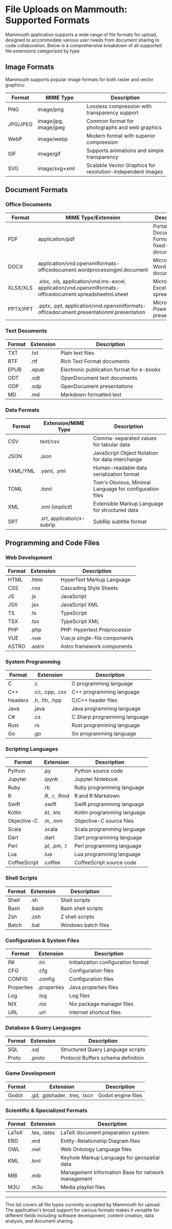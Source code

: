 # File Uploads on Mammouth: Supported Formats

Mammouth application supports a wide range of file formats for upload, designed to accommodate various user needs from document sharing to code collaboration. Below is a comprehensive breakdown of all supported file extensions categorized by type.

## Image Formats

Mammouth supports popular image formats for both raster and vector graphics:

| Format | MIME Type | Description |
|--------|-----------|-------------|
| PNG | image/png | Lossless compression with transparency support |
| JPG/JPEG | image/jpg, image/jpeg | Common format for photographs and web graphics |
| WebP | image/webp | Modern format with superior compression |
| GIF | image/gif | Supports animations and simple transparency |
| SVG | image/svg+xml | Scalable Vector Graphics for resolution-independent images |

## Document Formats

### Office Documents

| Format | MIME Type/Extension | Description |
|--------|-----------|-------------|
| PDF | application/pdf | Portable Document Format for fixed-layout documents |
| DOCX | application/vnd.openxmlformats-officedocument.wordprocessingml.document | Microsoft Word documents |
| XLSX/XLS | .xlsx, .xls, application/vnd.ms-excel, application/vnd.openxmlformats-officedocument.spreadsheetml.sheet | Microsoft Excel spreadsheets |
| PPTX/PPT | .pptx, .ppt, application/vnd.openxmlformats-officedocument.presentationml.presentation | Microsoft PowerPoint presentations |

### Text Documents

| Format | Extension | Description |
|--------|-----------|-------------|
| TXT | .txt | Plain text files |
| RTF | .rtf | Rich Text Format documents |
| EPUB | .epub | Electronic publication format for e-books |
| ODT | .odt | OpenDocument text documents |
| ODP | .odp | OpenDocument presentations |
| MD | .md | Markdown formatted text |

### Data Formats

| Format | Extension/MIME Type | Description |
|--------|-----------|-------------|
| CSV | text/csv | Comma-separated values for tabular data |
| JSON | .json | JavaScript Object Notation for data interchange |
| YAML/YML | .yaml, .yml | Human-readable data serialization format |
| TOML | .toml | Tom's Obvious, Minimal Language for configuration files |
| XML | .xml (implicit) | Extensible Markup Language for structured data |
| SRT | .srt, application/x-subrip | SubRip subtitle format |

## Programming and Code Files

### Web Development

| Format | Extension | Description |
|--------|-----------|-------------|
| HTML | .html | HyperText Markup Language |
| CSS | .css | Cascading Style Sheets |
| JS | .js | JavaScript |
| JSX | .jsx | JavaScript XML |
| TS | .ts | TypeScript |
| TSX | .tsx | TypeScript XML |
| PHP | .php | PHP: Hypertext Preprocessor |
| VUE | .vue | Vue.js single-file components |
| ASTRO | .astro | Astro framework components |

### System Programming

| Format | Extension | Description |
|--------|-----------|-------------|
| C | .c | C programming language |
| C++ | .cc, .cpp, .cxx | C++ programming language |
| Headers | .h, .hh, .hpp | C/C++ header files |
| Java | .java | Java programming language |
| C# | .cs | C Sharp programming language |
| Rust | .rs | Rust programming language |
| Go | .go | Go programming language |

### Scripting Languages

| Format | Extension | Description |
|--------|-----------|-------------|
| Python | .py | Python source code |
| Jupyter | .ipynb | Jupyter Notebook |
| Ruby | .rb | Ruby programming language |
| R | .R, .r, .Rmd | R and R Markdown |
| Swift | .swift | Swift programming language |
| Kotlin | .kt, .kts | Kotlin programming language |
| Objective-C | .m, .mm | Objective-C source files |
| Scala | .scala | Scala programming language |
| Dart | .dart | Dart programming language |
| Perl | .pl, .pm, .t | Perl programming language |
| Lua | .lua | Lua programming language |
| CoffeeScript | .coffee | CoffeeScript source code |

### Shell Scripts

| Format | Extension | Description |
|--------|-----------|-------------|
| Shell | .sh | Shell scripts |
| Bash | .bash | Bash shell scripts |
| Zsh | .zsh | Z shell scripts |
| Batch | .bat | Windows batch files |

### Configuration & System Files

| Format | Extension | Description |
|--------|-----------|-------------|
| INI | .ini | Initialization configuration format |
| CFG | .cfg | Configuration files |
| CONFIG | .config | Configuration files |
| Properties | .properties | Java properties files |
| Log | .log | Log files |
| NIX | .nix | Nix package manager files |
| URL | .url | Internet shortcut files |

### Database & Query Languages

| Format | Extension | Description |
|--------|-----------|-------------|
| SQL | .sql | Structured Query Language scripts |
| Proto | .proto | Protocol Buffers schema definition |

### Game Development

| Format | Extension | Description |
|--------|-----------|-------------|
| Godot | .gd, .gdshader, .tres, .tscn | Godot engine files |

### Scientific & Specialized Formats

| Format | Extension | Description |
|--------|-----------|-------------|
| LaTeX | .tex, .latex | LaTeX document preparation system |
| ERD | .erd | Entity-Relationship Diagram files |
| OWL | .owl | Web Ontology Language files |
| KML | .kml | Keyhole Markup Language for geospatial data |
| MIB | .mib | Management Information Base for network management |
| M3U | .m3u | Media playlist files |

---

This list covers all file types currently accepted by Mammouth for upload. The application's broad support for various formats makes it versatile for different fields including software development, content creation, data analysis, and document sharing.